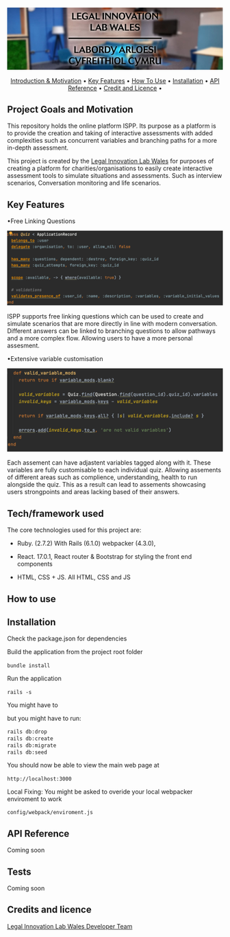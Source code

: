 <p align="center">
  <img src="logo-header-svg.jpg"<br>
</p>

<p align="center">
  <a href="#project-goals-and-motivation">Introduction & Motivation</a> •
  <a href="#key-features">Key Features</a> •
  <a href="#how-to-use">How To Use</a> •
  <a href="#installation">Installation</a> •
  <a href="#api-reference">API Reference</a> •
  <a href="#credit-and-licence">Credit and Licence</a> •
  <br>
</p>


## Project Goals and Motivation

This repository holds the online platform ISPP. Its purpose as a platform is to provide the creation and taking of interactive assessments with added complexities such as concurrent variables and branching paths for a more in-depth assessment.

This project is created by the [Legal Innovation Lab Wales](https://legaltech.wales/) for purposes of creating a platform for charities/organisations to easily create interactive assessment tools to simulate situations and assessments. Such as interview scenarios, Conversation monitoring and life scenarios.

## Key Features

•Free Linking Questions

<img src="quiz.png"><br>

ISPP supports free linking questions which can be used to create and simulate scenarios that are more directly in line with modern conversation. Different answers can be linked to branching questions to allow pathways and a more complex flow. Allowing users to have a more personal assesment.

•Extensive variable customisation

<img src="variable.png"><br>

Each assement can have adjastent variables tagged along with it. These variables are fully customisable to each individual quiz. Allowing assements of different areas such as complience, understanding, health to run alongside the quiz. This as a result can lead to assements showcasing users strongpoints and areas lacking based of their answers. 

## Tech/framework used
The core technologies used for this project are:
* Ruby. (2.7.2) With Rails (6.1.0) webpacker (4.3.0), 

* React. 17.0.1, React router & Bootstrap for styling the front end components

* HTML, CSS + JS. All HTML, CSS and JS

## How to use


## Installation
Check the package.json for dependencies

Build the application from the project root folder

``bundle install``

Run the application

``rails -s``

You might have to 

but you might have to run:
```
rails db:drop
rails db:create
rails db:migrate
rails db:seed
```

You should now be able to view the main web page at 

``http://localhost:3000``

Local Fixing:
You might be asked to overide your local webpacker enviroment to work
```
config/webpack/enviroment.js
```
## API Reference

Coming soon

## Tests
Coming soon

## Credits and licence
[Legal Innovation Lab Wales Developer Team](https://legaltech.wales/)
